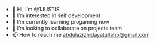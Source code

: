 - 👋 Hi, I’m @1JUSTIS
- 👀 I’m interested in self development 
- 🌱 I’m currently learning progaming now
- 💞️ I’m looking to collaborate on projects team
- 📫 How to reach me abdulazizhidayatullah5@gmail.com

<!---
1JUSTIS/1JUSTIS is a ✨ special ✨ repository because its `README.md` (this file) appears on your GitHub profile.
You can click the Preview link to take a look at your changes.
--->
